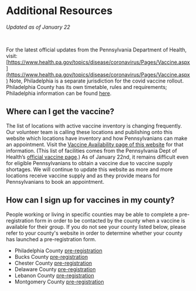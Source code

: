 # Additional Resources

*Updated as of January 22*

<br />

For the latest official updates from the Pennsylvania Department of Health, visit: [https://www.health.pa.gov/topics/disease/coronavirus/Pages/Vaccine.aspx](https://www.health.pa.gov/topics/disease/coronavirus/Pages/Vaccine.aspx)
Note, Philadelphia is a separate jurisdiction for the covid vaccine rollout. Philadelphia County has its own timetable, rules and requirements; Philadelphia information can be found [here](https://www.phila.gov/programs/coronavirus-disease-2019-covid-19/vaccines/about-covid-19-vaccine/).

## Where can I get the vaccine? 
The list of locations with active vaccine inventory is changing frequently. Our volunteer team is calling these locations and publishing onto this website which locations have inventory and how Pennsylvanians can make an appointment. Visit the [Vaccine Availability page of this website](https://vaccinatepa.org/) for that information. (This list of facilities comes from the Pennsylvania Dept of Health’s [official vaccine page](https://www.pa.gov/guides/get-vaccinated/#Step2FindaVaccineProvider).)
As of January 22nd, it remains difficult even for eligible Pennsylvanians to obtain a vaccine due to vaccine supply shortages. We will continue to update this website as more and more locations receive vaccine supply and as they provide means for Pennsylvanians to book an appointment. 

## How can I sign up for vaccines in my county?
People working or living in specific counties may be able to complete a pre-registration form in order to be contacted by the county when a vaccine is available for their group. If you do not see your county listed below, please refer to your county's website in order to determine whether your county has launched a pre-registration form.
* Philadelphia County [pre-registration](https://covid-vaccine-interest.phila.gov/)
* Bucks County [pre-registration](https://buckscovid.powerappsportals.us/Vaccine-Registration/)
* Chester County [pre-registration](https://chesco.seamlessdocs.com/f/chescovac)
* Delaware County [pre-registration](https://chesco.seamlessdocs.com/f/delcovac)
* Lebanon County [pre-registration](https://www.lcdes.org/vaccinate/)
* Montgomery County [pre-registration](https://www.montcopa.org/3660/COVID-19-Vaccine)
